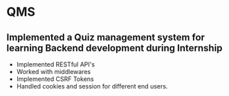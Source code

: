 # QMS
## Implemented a Quiz management system for learning Backend development during Internship

- Implemented RESTful API's
- Worked with middlewares
- Implemented CSRF Tokens
- Handled cookies and session for different end users.
